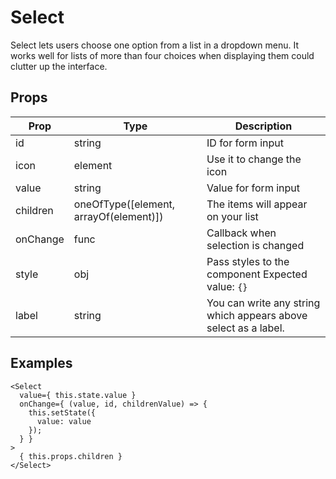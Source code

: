 # Select

Select lets users choose one option from a list in a dropdown menu. It
works well for lists of more than four choices when displaying them could
clutter up the interface.

## Props

| Prop | Type | Description |
| ---- | ---- | ----------- |
| id | string | ID for form input |
| icon | element | Use it to change the icon |
| value | string | Value for form input |
| children | oneOfType([element, arrayOf(element)]) | The items will appear on your list |
| onChange | func | Callback when selection is changed |
| style | obj | Pass styles to the component Expected value: `{}` |
| label | string | You can write any string which appears above select as a label. |

## Examples

```
<Select
  value={ this.state.value }
  onChange={ (value, id, childrenValue) => {
    this.setState({
      value: value
    });
  } }
>
  { this.props.children }
</Select>
```
